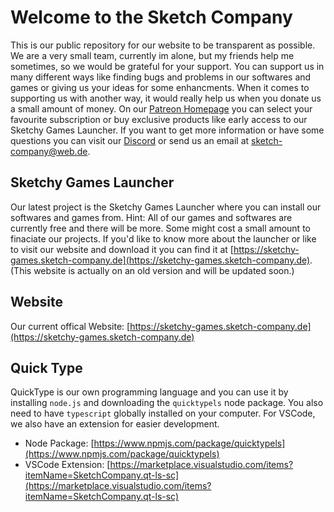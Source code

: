 # Welcome to the Sketch Company
This is our public repository for our website to be transparent as possible.
We are a very small team, currently im alone, but my friends help me sometimes, so we would be grateful for your support.
You can support us in many different ways like finding bugs and problems in our softwares and games or giving us your ideas for some enhancments.
When it comes to supporting us with another way, it would really help us when you donate us a small amount of money. 
On our [Patreon Homepage](https://patreon.com/SketchCompany) you can select your favourite subscription or buy exclusive products like early access to our Sketchy Games Launcher.
If you want to get more information or have some questions you can visit our [Discord](https://discord.gg/u94GDJycP4) or send us an email at [sketch-company@web.de](mailto:sketch-company@web.de).

## Sketchy Games Launcher
Our latest project is the Sketchy Games Launcher where you can install our softwares and games from. Hint: All of our games and softwares are currently free and there will be more. Some might cost a small amount to finaciate our projects.
If you'd like to know more about the launcher or like to visit our website and download it you can find it at [https://sketchy-games.sketch-company.de](https://sketchy-games.sketch-company.de). (This website is actually on an old version and will be updated soon.)

## Website 
Our current offical Website: [https://sketchy-games.sketch-company.de](https://sketchy-games.sketch-company.de)

## Quick Type
QuickType is our own programming language and you can use it by installing ```node.js``` and downloading the ```quicktypels``` node package. You also need to have ```typescript``` globally installed on your computer. For VSCode, we also have an extension for easier development.
- Node Package: [https://www.npmjs.com/package/quicktypels](https://www.npmjs.com/package/quicktypels)
- VSCode Extension: [https://marketplace.visualstudio.com/items?itemName=SketchCompany.qt-ls-sc](https://marketplace.visualstudio.com/items?itemName=SketchCompany.qt-ls-sc)

<!--
**SketchCompany/SketchCompany** is a ✨ _special_ ✨ repository because its `README.md` (this file) appears on your GitHub profile.

Here are some ideas to get you started:

- 🔭 I’m currently working on ...
- 🌱 I’m currently learning ...
- 👯 I’m looking to collaborate on ...
- 🤔 I’m looking for help with ...
- 💬 Ask me about ...
- 📫 How to reach me: ...
- 😄 Pronouns: ...
- ⚡ Fun fact: ...
-->
